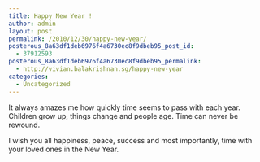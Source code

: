 ```yaml
---
title: Happy New Year !
author: admin
layout: post
permalink: /2010/12/30/happy-new-year/
posterous_8a63df1deb6976f4a6730ec8f9dbeb95_post_id:
  - 37912593
posterous_8a63df1deb6976f4a6730ec8f9dbeb95_permalink:
  - http://vivian.balakrishnan.sg/happy-new-year
categories:
  - Uncategorized
---
```

<p>It always amazes me how quickly time seems to pass with each year. Children grow up, things change and people age. Time can never be rewound.</p>

<p>I wish you all happiness, peace, success and most importantly, time with your loved ones in the New Year.</p>
